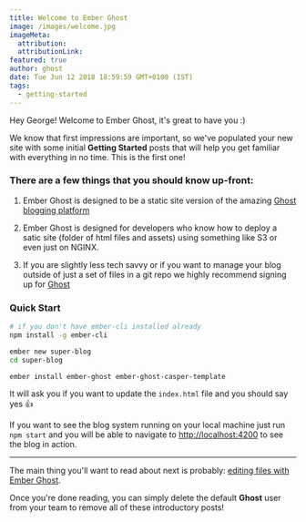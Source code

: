 ```yaml
---
title: Welcome to Ember Ghost
image: /images/welcome.jpg
imageMeta:
  attribution:
  attributionLink:
featured: true
author: ghost
date: Tue Jun 12 2018 18:59:59 GMT+0100 (IST)
tags:
  - getting-started
---
```


Hey George! Welcome to Ember Ghost, it's great to have you :)

We know that first impressions are important, so we've populated your new site with some initial **Getting Started** posts that will help you get familiar with everything in no time. This is the first one!


### There are a few things that you should know up-front:

1. Ember Ghost is designed to be a static site version of the amazing [Ghost blogging platform](https://ghost.org/)

1. Ember Ghost is designed for developers who know how to deploy a satic site (folder of html files and assets) using something like S3 or even just on NGINX.

1. If you are slightly less tech savvy or if you want to manage your blog outside of just a set of files in a git repo we highly recommend signing up for [Ghost](https://ghost.org/pricing/)

### Quick Start

```sh
# if you don't have ember-cli installed already
npm install -g ember-cli

ember new super-blog
cd super-blog

ember install ember-ghost ember-ghost-casper-template
```

It will ask you if you want to update the `index.html` file and you should say yes 👍

If you want to see the blog system running on your local machine just run `npm start` and you will
be able to navigate to  [http://localhost:4200](http://localhost:4200) to see the blog in action.

---

The main thing you'll want to read about next is probably: [editing files with Ember Ghost](/the-editor/).

Once you're done reading, you can simply delete the default **Ghost** user from your team to remove all of these introductory posts!
